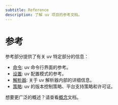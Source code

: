 ```yaml
---
subtitle: Reference
description: 了解 uv 项目的参考文档。
---
```


# 参考

参考部分提供了有关 uv 特定部分的信息：

- [命令](./cli/index.md): uv 命令行界面的参考。
- [设置](./settings/index.md): uv 配置模式的参考。
- [解析器](./resolver-internals.md): 关于 uv 解析器内部的详细信息。
- [策略](./policies/index.md): uv 的版本控制策略、平台支持策略和许可证。

想要更广泛的概述？请查看[概念](../concepts/index.md)文档。
